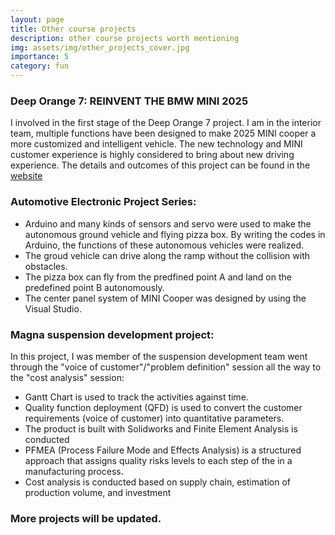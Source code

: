 ```yaml
---
layout: page
title: Other course projects 
description: other course projects worth mentioning
img: assets/img/other_projects_cover.jpg
importance: 5
category: fun
---
```



### Deep Orange 7: REINVENT THE BMW MINI 2025

I involved in the first stage of the Deep Orange 7 project.  I am in  the interior team, multiple functions have been
designed to make 2025 MINI cooper a more customized and intelligent vehicle. The new technology and
MINI customer experience is highly considered to bring about new driving experience. The details and outcomes of this project can be found in the [website](https://cuicardeeporange.com/project/do7/)

### Automotive Electronic Project Series: 
* Arduino and many kinds of sensors and servo were used to make the autonomous ground vehicle and flying pizza box. By writing the codes in Arduino, the functions of these autonomous vehicles were realized. 
* The groud vehicle can drive along the ramp without the collision with obstacles. 
* The pizza box can fly from the predfined point A and land on the predefined point B autonomously.  
* The center panel system of MINI Cooper was designed by using the Visual Studio.

### Magna suspension development project:

In this project, I was member of the suspension development team went through the "voice of customer"/"problem definition" session all the way to the "cost analysis" session:
* Gantt Chart is used to track the activities against time. 
* Quality function deployment (QFD)   is used to convert the customer requirements (voice of
customer) into quantitative parameters.
* The product is built with Solidworks and Finite Element Analysis is conducted
* PFMEA (Process Failure Mode and Effects Analysis) is a structured approach that assigns quality risks levels to each step of the in a manufacturing process.
* Cost analysis is conducted based on supply chain, estimation of production volume, and investment


### More projects will be updated. 


